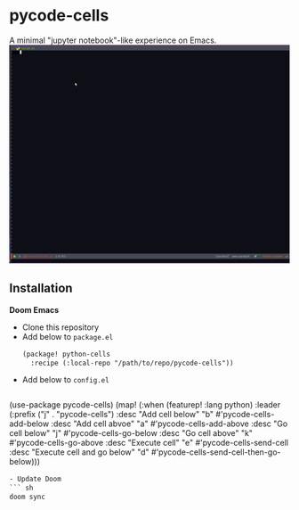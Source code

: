 # pycode-cells
A minimal "jupyter notebook"-like experience on Emacs. 
![pycode-cells-demo](./pycode-cells-demo.gif)

## Installation
**Doom Emacs**

- Clone this repository
- Add below to `package.el`
  ``` emacs-lisp
  (package! python-cells
    :recipe (:local-repo "/path/to/repo/pycode-cells"))
  ```
- Add below to `config.el` 
  ``` emacs-lisp
(use-package pycode-cells)
(map! (:when (featurep! :lang python)
        :leader
        (:prefix ("j" . "pycode-cells")
                :desc "Add cell below" "b" #'pycode-cells-add-below
                :desc "Add cell abvoe" "a" #'pycode-cells-add-above
                :desc "Go cell below" "j" #'pycode-cells-go-below
                :desc "Go cell above" "k" #'pycode-cells-go-above
                :desc "Execute cell" "e" #'pycode-cells-send-cell
                :desc "Execute cell and go below"  "d" #'pycode-cells-send-cell-then-go-below)))
  ```
- Update Doom
  ``` sh
  doom sync
  ```
